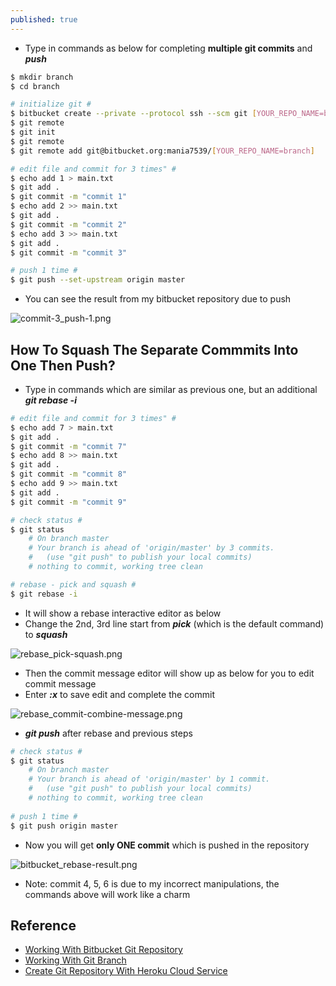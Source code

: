 ```yaml
---
published: true
---
```

* Type in commands as below for completing **multiple git commits** and **_push_**

```bash	
$ mkdir branch
$ cd branch

# initialize git #
$ bitbucket create --private --protocol ssh --scm git [YOUR_REPO_NAME=branch]
$ git remote
$ git init
$ git remote
$ git remote add git@bitbucket.org:mania7539/[YOUR_REPO_NAME=branch]

# edit file and commit for 3 times" #
$ echo add 1 > main.txt
$ git add .
$ git commit -m "commit 1"
$ echo add 2 >> main.txt
$ git add .
$ git commit -m "commit 2"
$ echo add 3 >> main.txt
$ git add .
$ git commit -m "commit 3"

# push 1 time #
$ git push --set-upstream origin master
```

* You can see the result from my bitbucket repository due to push

![commit-3_push-1.png]({{site.url}}{{site.baseurl}}/images/commit-3_push-1.png)



## How To Squash The Separate Commmits Into One Then Push?


* Type in commands which are similar as previous one, but an additional **_git rebase -i_**


```bash
# edit file and commit for 3 times" #
$ echo add 7 > main.txt
$ git add .
$ git commit -m "commit 7"
$ echo add 8 >> main.txt
$ git add .
$ git commit -m "commit 8"
$ echo add 9 >> main.txt
$ git add .
$ git commit -m "commit 9"

# check status #
$ git status
	# On branch master
	# Your branch is ahead of 'origin/master' by 3 commits.
	#  	(use "git push" to publish your local commits)
	# nothing to commit, working tree clean

# rebase - pick and squash #
$ git rebase -i
```

* It will show a rebase interactive editor as below
* Change the 2nd, 3rd line start from **_pick_** (which is the default command) to **_squash_**

![rebase_pick-squash.png]({{site.url}}{{site.baseurl}}/images/rebase_pick-squash.png)


* Then the commit message editor will show up as below for you to edit commit message
* Enter **_:x_** to save edit and complete the commit

![rebase_commit-combine-message.png]({{site.url}}{{site.baseurl}}/images/rebase_commit-combine-message.png)


* **_git push_** after rebase and previous steps

```bash	
# check status #
$ git status
	# On branch master
	# Your branch is ahead of 'origin/master' by 1 commit.
  	#	(use "git push" to publish your local commits)
	# nothing to commit, working tree clean
    
# push 1 time #
$ git push origin master
```

* Now you will get **only ONE commit** which is pushed in the repository

![bitbucket_rebase-result.png]({{site.url}}{{site.baseurl}}/images/bitbucket_rebase-result.png)


* Note: commit 4, 5, 6 is due to my incorrect manipulations, the commands above will work like a charm


## Reference
* [Working With Bitbucket Git Repository]({{site.url}}{{site.baseurl}}/working-with-bitbucket-git-repository.html)
* [Working With Git Branch]({{site.url}}{{site.baseurl}}/working-with-git-branch.html)
* [Create Git Repository With Heroku Cloud Service]({{site.url}}{{site.baseurl}}/create-git-repository-with-heroku-cloud-service.html)
